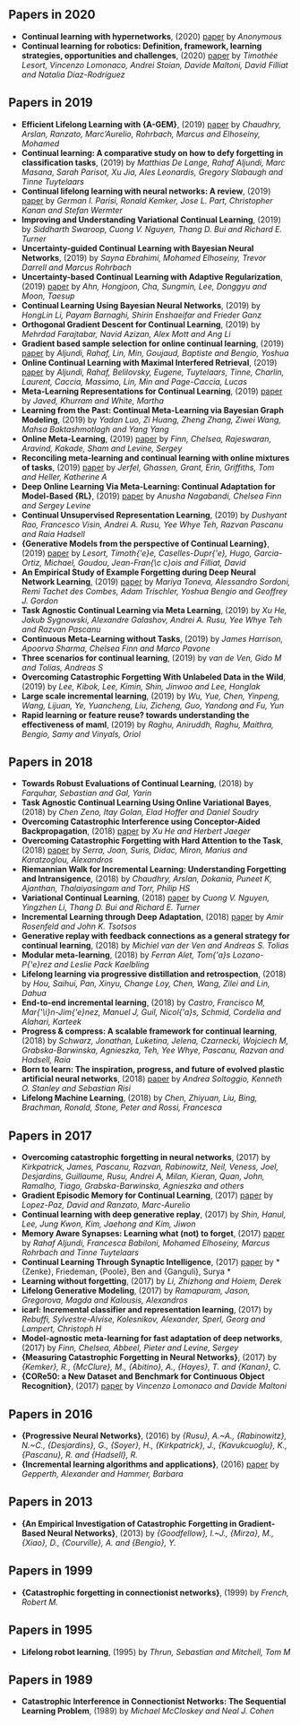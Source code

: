 
## Papers in 2020
- **Continual learning with hypernetworks**, (2020) [paper](https://openreview.net/forum?id=SJgwNerKvB)  by *Anonymous*
- **Continual learning for robotics: Definition, framework, learning strategies, opportunities and challenges**, (2020) [paper](http://www.sciencedirect.com/science/article/pii/S1566253519307377)  by *Timothée Lesort, Vincenzo Lomonaco, Andrei Stoian, Davide Maltoni, David Filliat and Natalia Díaz-Rodríguez*

## Papers in 2019
- **Efficient Lifelong Learning with {A-GEM}**, (2019) [paper](https://arxiv.org/abs/1812.00420)  by *Chaudhry, Arslan, Ranzato, Marc’Aurelio, Rohrbach, Marcus and Elhoseiny, Mohamed*
- **Continual learning: A comparative study on how to defy forgetting in classification tasks**, (2019) by *Matthias De Lange, Rahaf Aljundi, Marc Masana, Sarah Parisot, Xu Jia, Ales Leonardis, Gregory Slabaugh and Tinne Tuytelaars*
- **Continual lifelong learning with neural networks: A review**, (2019) [paper](http://www.sciencedirect.com/science/article/pii/S0893608019300231)  by *German I. Parisi, Ronald Kemker, Jose L. Part, Christopher Kanan and Stefan Wermter*
- **Improving and Understanding Variational Continual Learning**, (2019) by *Siddharth Swaroop, Cuong V. Nguyen, Thang D. Bui and Richard E. Turner*
- **Uncertainty-guided Continual Learning with Bayesian Neural Networks**, (2019) by *Sayna Ebrahimi, Mohamed Elhoseiny, Trevor Darrell and Marcus Rohrbach*
- **Uncertainty-based Continual Learning with Adaptive Regularization**, (2019) [paper](http://papers.nips.cc/paper/8690-uncertainty-based-continual-learning-with-adaptive-regularization.pdf)  by *Ahn, Hongjoon, Cha, Sungmin, Lee, Donggyu and Moon, Taesup*
- **Continual Learning Using Bayesian Neural Networks**, (2019) by *HongLin Li, Payam Barnaghi, Shirin Enshaeifar and Frieder Ganz*
- **Orthogonal Gradient Descent for Continual Learning**, (2019) by *Mehrdad Farajtabar, Navid Azizan, Alex Mott and Ang Li*
- **Gradient based sample selection for online continual learning**, (2019) [paper](http://papers.nips.cc/paper/9354-gradient-based-sample-selection-for-online-continual-learning.pdf)  by *Aljundi, Rahaf, Lin, Min, Goujaud, Baptiste and Bengio, Yoshua*
- **Online Continual Learning with Maximal Interfered Retrieval**, (2019) [paper](http://papers.nips.cc/paper/9357-online-continual-learning-with-maximal-interfered-retrieval.pdf)  by *Aljundi, Rahaf, Belilovsky, Eugene, Tuytelaars, Tinne, Charlin, Laurent, Caccia, Massimo, Lin, Min and Page-Caccia, Lucas*
- **Meta-Learning Representations for Continual Learning**, (2019) [paper](http://papers.nips.cc/paper/8458-meta-learning-representations-for-continual-learning.pdf)  by *Javed, Khurram and White, Martha*
- **Learning from the Past: Continual Meta-Learning via Bayesian Graph Modeling**, (2019) by *Yadan Luo, Zi Huang, Zheng Zhang, Ziwei Wang, Mahsa Baktashmotlagh and Yang Yang*
- **Online Meta-Learning**, (2019) [paper](http://proceedings.mlr.press/v97/finn19a.html)  by *Finn, Chelsea, Rajeswaran, Aravind, Kakade, Sham and Levine, Sergey*
- **Reconciling meta-learning and continual learning with online mixtures of tasks**, (2019) [paper](http://papers.nips.cc/paper/9112-reconciling-meta-learning-and-continual-learning-with-online-mixtures-of-tasks.pdf)  by *Jerfel, Ghassen, Grant, Erin, Griffiths, Tom and Heller, Katherine A*
- **Deep Online Learning Via Meta-Learning: Continual Adaptation for Model-Based {RL}**, (2019) [paper](https://openreview.net/forum?id=HyxAfnA5tm)  by *Anusha Nagabandi, Chelsea Finn and Sergey Levine*
- **Continual Unsupervised Representation Learning**, (2019) by *Dushyant Rao, Francesco Visin, Andrei A. Rusu, Yee Whye Teh, Razvan Pascanu and Raia Hadsell*
- **{Generative Models from the perspective of Continual Learning}**, (2019) [paper](https://hal.archives-ouvertes.fr/hal-01951954)  by *Lesort, Timoth{\'e}e, Caselles-Dupr{\'e}, Hugo, Garcia-Ortiz, Michael, Goudou, Jean-Fran{\c c}ois and Filliat, David*
- **An Empirical Study of Example Forgetting during Deep Neural Network Learning**, (2019) [paper](https://openreview.net/forum?id=BJlxm30cKm)  by *Mariya Toneva, Alessandro Sordoni, Remi Tachet des Combes, Adam Trischler, Yoshua Bengio and Geoffrey J. Gordon*
- **Task Agnostic Continual Learning via Meta Learning**, (2019) by *Xu He, Jakub Sygnowski, Alexandre Galashov, Andrei A. Rusu, Yee Whye Teh and Razvan Pascanu*
- **Continuous Meta-Learning without Tasks**, (2019) by *James Harrison, Apoorva Sharma, Chelsea Finn and Marco Pavone*
- **Three scenarios for continual learning**, (2019) by *van de Ven, Gido M and Tolias, Andreas S*
- **Overcoming Catastrophic Forgetting With Unlabeled Data in the Wild**, (2019) by *Lee, Kibok, Lee, Kimin, Shin, Jinwoo and Lee, Honglak*
- **Large scale incremental learning**, (2019) by *Wu, Yue, Chen, Yinpeng, Wang, Lijuan, Ye, Yuancheng, Liu, Zicheng, Guo, Yandong and Fu, Yun*
- **Rapid learning or feature reuse? towards understanding the effectiveness of maml**, (2019) by *Raghu, Aniruddh, Raghu, Maithra, Bengio, Samy and Vinyals, Oriol*

## Papers in 2018
- **Towards Robust Evaluations of Continual Learning**, (2018) by *Farquhar, Sebastian and Gal, Yarin*
- **Task Agnostic Continual Learning Using Online Variational Bayes**, (2018) by *Chen Zeno, Itay Golan, Elad Hoffer and Daniel Soudry*
- **Overcoming Catastrophic Interference using Conceptor-Aided Backpropagation**, (2018) [paper](https://openreview.net/forum?id=B1al7jg0b)  by *Xu He and Herbert Jaeger*
- **Overcoming Catastrophic Forgetting with Hard Attention to the Task**, (2018) [paper](http://proceedings.mlr.press/v80/serra18a.html)  by *Serra, Joan, Suris, Didac, Miron, Marius and Karatzoglou, Alexandros*
- **Riemannian Walk for Incremental Learning: Understanding Forgetting and Intransigence**, (2018) by *Chaudhry, Arslan, Dokania, Puneet K, Ajanthan, Thalaiyasingam and Torr, Philip HS*
- **Variational Continual Learning**, (2018) [paper](https://openreview.net/forum?id=BkQqq0gRb)  by *Cuong V. Nguyen, Yingzhen Li, Thang D. Bui and Richard E. Turner*
- **Incremental Learning through Deep Adaptation**, (2018) [paper](https://openreview.net/forum?id=ryj0790hb)  by *Amir Rosenfeld and John K. Tsotsos*
- **Generative replay with feedback connections as a general strategy for continual learning**, (2018) by *Michiel van der Ven and Andreas S. Tolias*
- **Modular meta-learning**, (2018) by *Ferran Alet, Tom{\'a}s Lozano-P{\'e}rez and Leslie Pack Kaelbling*
- **Lifelong learning via progressive distillation and retrospection**, (2018) by *Hou, Saihui, Pan, Xinyu, Change Loy, Chen, Wang, Zilei and Lin, Dahua*
- **End-to-end incremental learning**, (2018) by *Castro, Francisco M, Mar{\'\i}n-Jim{\'e}nez, Manuel J, Guil, Nicol{\'a}s, Schmid, Cordelia and Alahari, Karteek*
- **Progress \& compress: A scalable framework for continual learning**, (2018) by *Schwarz, Jonathan, Luketina, Jelena, Czarnecki, Wojciech M, Grabska-Barwinska, Agnieszka, Teh, Yee Whye, Pascanu, Razvan and Hadsell, Raia*
- **Born to learn: The inspiration, progress, and future of evolved plastic artificial neural networks**, (2018) [paper](http://www.sciencedirect.com/science/article/pii/S0893608018302120)  by *Andrea Soltoggio, Kenneth O. Stanley and Sebastian Risi*
- **Lifelong Machine Learning**, (2018) by *Chen, Zhiyuan, Liu, Bing, Brachman, Ronald, Stone, Peter and Rossi, Francesca*

## Papers in 2017
- **Overcoming catastrophic forgetting in neural networks**, (2017) by *Kirkpatrick, James, Pascanu, Razvan, Rabinowitz, Neil, Veness, Joel, Desjardins, Guillaume, Rusu, Andrei A, Milan, Kieran, Quan, John, Ramalho, Tiago, Grabska-Barwinska, Agnieszka and others*
- **Gradient Episodic Memory for Continual Learning**, (2017) [paper](http://papers.nips.cc/paper/7225-gradient-episodic-memory-for-continual-learning.pdf)  by *Lopez-Paz, David and Ranzato, Marc-Aurelio*
- **Continual learning with deep generative replay**, (2017) by *Shin, Hanul, Lee, Jung Kwon, Kim, Jaehong and Kim, Jiwon*
- **Memory Aware Synapses: Learning what (not) to forget**, (2017) [paper](http://arxiv.org/abs/1711.09601)  by *Rahaf Aljundi, Francesca Babiloni, Mohamed Elhoseiny, Marcus Rohrbach and Tinne Tuytelaars*
- **Continual Learning Through Synaptic Intelligence**, (2017) [paper](http://proceedings.mlr.press/v70/zenke17a.html)  by *{Zenke}, Friedeman, {Poole}, Ben and {Ganguli}, Surya *
- **Learning without forgetting**, (2017) by *Li, Zhizhong and Hoiem, Derek*
- **Lifelong Generative Modeling**, (2017) by *Ramapuram, Jason, Gregorova, Magda and Kalousis, Alexandros*
- **icarl: Incremental classifier and representation learning**, (2017) by *Rebuffi, Sylvestre-Alvise, Kolesnikov, Alexander, Sperl, Georg and Lampert, Christoph H*
- **Model-agnostic meta-learning for fast adaptation of deep networks**, (2017) by *Finn, Chelsea, Abbeel, Pieter and Levine, Sergey*
- **{Measuring Catastrophic Forgetting in Neural Networks}**, (2017) by *{Kemker}, R., {McClure}, M., {Abitino}, A., {Hayes}, T. and 
{Kanan}, C.*
- **{CORe50: a New Dataset and Benchmark for Continuous Object Recognition}**, (2017) [paper](http://proceedings.mlr.press/v78/lomonaco17a.html)  by *Vincenzo Lomonaco and Davide Maltoni*

## Papers in 2016
- **{Progressive Neural Networks}**, (2016) by *{Rusu}, A.~A., {Rabinowitz}, N.~C., {Desjardins}, G., 
{Soyer}, H., {Kirkpatrick}, J., {Kavukcuoglu}, K., 
{Pascanu}, R. and {Hadsell}, R.*
- **{Incremental learning algorithms and applications}**, (2016) [paper](https://hal.archives-ouvertes.fr/hal-01418129)  by *Gepperth, Alexander and Hammer, Barbara*

## Papers in 2013
- **{An Empirical Investigation of Catastrophic Forgetting in Gradient-Based Neural Networks}**, (2013) by *{Goodfellow}, I.~J., {Mirza}, M., {Xiao}, D., {Courville}, A. and 
{Bengio}, Y.*

## Papers in 1999
- **{Catastrophic forgetting in connectionist networks}**, (1999) by *French, Robert M.*

## Papers in 1995
- **Lifelong robot learning**, (1995) by *Thrun, Sebastian and Mitchell, Tom M*

## Papers in 1989
- **Catastrophic Interference in Connectionist Networks: The Sequential Learning Problem**, (1989) by *Michael McCloskey and Neal J. Cohen*
